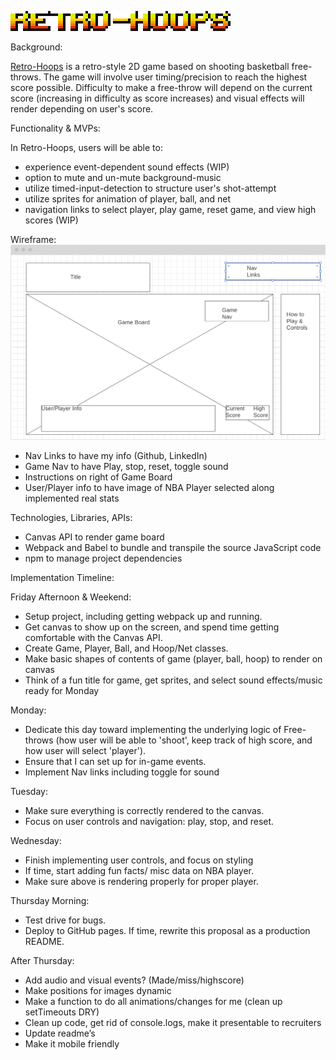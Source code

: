 ![Title](/images/title_header.png)

Background:

[Retro-Hoops](https://hyunbink.github.io/Retro-Hoops/) is a retro-style 2D game based on shooting basketball free-throws. The game will involve user timing/precision to reach the highest score possible. Difficulty to make a free-throw will depend on the current score (increasing in difficulty as score increases) and visual effects will render depending on user's score.


Functionality & MVPs:

In Retro-Hoops, users will be able to:
- experience event-dependent sound effects (WIP)
- option to mute and un-mute background-music
- utilize timed-input-detection to structure user's shot-attempt
- utilize sprites for animation of player, ball, and net
- navigation links to select player, play game, reset game, and view high scores (WIP)

<!-- In addition, this project will include:

- An About modal describing the background and rules of the game
- A production README -->

Wireframe: 
![Wireframe](/images/js_wireframe.png )

- Nav Links to have my info (Github, LinkedIn)
- Game Nav to have Play, stop, reset, toggle sound
- Instructions on right of Game Board
- User/Player info to have image of NBA Player selected along implemented real stats



Technologies, Libraries, APIs:
- Canvas API to render game board
- Webpack and Babel to bundle and transpile the source JavaScript code 
- npm to manage project dependencies

Implementation Timeline:

Friday Afternoon & Weekend: 
* Setup project, including getting webpack up and running. 
* Get canvas to show up on the screen, and spend time getting comfortable with the Canvas API. 
* Create Game, Player, Ball, and Hoop/Net classes. 
* Make basic shapes of contents of game (player, ball, hoop) to render on canvas
* Think of a fun title for game, get sprites, and select sound effects/music ready for Monday

Monday: 
* Dedicate this day toward implementing the underlying logic of Free-throws (how user will be able to 'shoot', keep track of high score, and how user will select 'player'). 
* Ensure that I can set up for in-game events.
* Implement Nav links including toggle for sound

Tuesday: 
* Make sure everything is correctly rendered to the canvas. 
* Focus on user controls and navigation: play, stop, and reset.

Wednesday: 
* Finish implementing user controls, and focus on styling
* If time, start adding fun facts/ misc data on NBA player.
* Make sure above is rendering properly for proper player.

Thursday Morning: 
* Test drive for bugs.
* Deploy to GitHub pages. If time, rewrite this proposal as a production README.

After Thursday:
* Add audio and visual events? (Made/miss/highscore)
* Make positions for images dynamic
* Make a function to do all animations/changes for me (clean up setTimeouts DRY)
* Clean up code, get rid of console.logs, make it presentable to recruiters
* Update readme’s
* Make it mobile friendly

